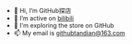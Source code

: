- 👋 Hi, I’m GitHub探店
- 👀 I’m active on [bilibili](https://space.bilibili.com/1124108437?spm_id_from=333.337.0.0)
- 🌱 I'm exploring the store on GitHub
- 📫 My email is githubtandian@163.com
